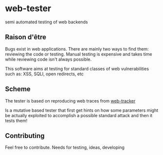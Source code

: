# web-tester
semi automated testing of web backends

## Raison d'être
Bugs exist in web applications. There are mainly two ways to find them: reviewing the code or testing. Manual testing is expensive and takes time while reviewing code isn't always possible.

This software aims at testing for standard classes of web vulnerabilities such as: XSS, SQLI, open redirects, etc

## Scheme
The tester is based on reproducing web traces from [web-tracker](https://github.com/freetom/web-tracker/)

Is a mutative based tester that first get hints on how some parameters might be actually exploited to accomplish a possible standard attack and then it tests them!

## Contributing

Feel free to contribute. Needs for testing, ideas, developing
